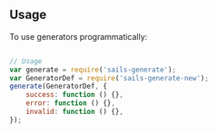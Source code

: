
## Usage

To use generators programmatically:

```javascript

// Usage
var generate = require('sails-generate');
var GeneratorDef = require('sails-generate-new');
generate(GeneratorDef, {
	success: function () {},
	error: function () {},
	invalid: function () {},
});

```


<!--
// in dependencies:

	// (TODO: handle providing these internally)
	// 'folder'		: require('root-require')('base/folder'),
	// 'template'		: require('root-require')('base/template'),
	// 'jsonfile'		: require('root-require')('base/jsonfile'),


		// e.g. if a sub-generator was not used:
		// 'config'			: { 'folder': {}},
		// 'config/session.js'	: { 'config.session': {}},
		// 'config/views.js'	: { 'config.views': {}},
		// 'config/routes.js'	: { 'template': {}},
		// 'config/policies.js': { 'template': {}},
		// 'config/cors.js'	: { 'template': {}},
		// 'config/csrf.js'	: { 'template': {}},
		// 'config/log.js'		: { 'template': {}},
		// 'config/local.js'	: { 'template': {}},
		// 'config/i18n.js'	: { 'template': {}},
		// 'config/globals.js'	: { 'template': {}},
		// 'config/express.js'	: { 'template': {}},
		// 'config/sockets.js'	: { 'template': {}},
		// 'config/adapters.js': { 'template': {}},
		// 'config/bootstrap.js': { 'template': {}},
		// 'config/blueprints.js': { 'template': {}},

-->